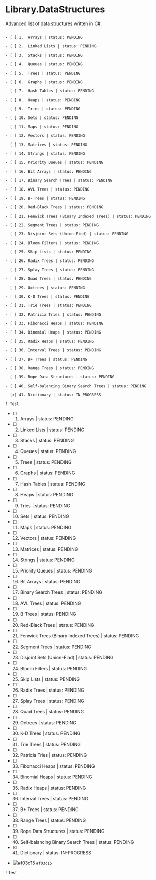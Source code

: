 # Library.DataStructures

Advanced list of data structures written in C#.

```

- [ ] 1.  Arrays | status: PENDING

- [ ] 2.  Linked Lists | status: PENDING

- [ ] 3.  Stacks | status: PENDING

- [ ] 4.  Queues | status: PENDING

- [ ] 5.  Trees | status: PENDING

- [ ] 6.  Graphs | status: PENDING

- [ ] 7.  Hash Tables | status: PENDING

- [ ] 8.  Heaps | status: PENDING

- [ ] 9.  Tries | status: PENDING

- [ ] 10. Sets | status: PENDING

- [ ] 11. Maps | status: PENDING

- [ ] 12. Vectors | status: PENDING

- [ ] 13. Matrices | status: PENDING

- [ ] 14. Strings | status: PENDING

- [ ] 15. Priority Queues | status: PENDING

- [ ] 16. Bit Arrays | status: PENDING

- [ ] 17. Binary Search Trees | status: PENDING

- [ ] 18. AVL Trees | status: PENDING

- [ ] 19. B-Trees | status: PENDING

- [ ] 20. Red-Black Trees | status: PENDING

- [ ] 21. Fenwick Trees (Binary Indexed Trees) | status: PENDING

- [ ] 22. Segment Trees | status: PENDING

- [ ] 23. Disjoint Sets (Union-Find) | status: PENDING

- [ ] 24. Bloom Filters | status: PENDING

- [ ] 25. Skip Lists | status: PENDING

- [ ] 26. Radix Trees | status: PENDING

- [ ] 27. Splay Trees | status: PENDING

- [ ] 28. Quad Trees | status: PENDING

- [ ] 29. Octrees | status: PENDING

- [ ] 30. K-D Trees | status: PENDING

- [ ] 31. Trie Trees | status: PENDING

- [ ] 32. Patricia Tries | status: PENDING

- [ ] 33. Fibonacci Heaps | status: PENDING

- [ ] 34. Binomial Heaps | status: PENDING

- [ ] 35. Radix Heaps | status: PENDING

- [ ] 36. Interval Trees | status: PENDING

- [ ] 37. B+ Trees | status: PENDING

- [ ] 38. Range Trees | status: PENDING

- [ ] 39. Rope Data Structures | status: PENDING

- [ ] 40. Self-balancing Binary Search Trees | status: PENDING

- [x] 41. Dictionary | status: IN-PROGRESS

! Test
```

- [ ] 1.  Arrays | status: PENDING

- [ ] 2.  Linked Lists | status: PENDING

- [ ] 3.  Stacks | status: PENDING

- [ ] 4.  Queues | status: PENDING

- [ ] 5.  Trees | status: PENDING

- [ ] 6.  Graphs | status: PENDING

- [ ] 7.  Hash Tables | status: PENDING

- [ ] 8.  Heaps | status: PENDING

- [ ] 9.  Tries | status: PENDING

- [ ] 10. Sets | status: PENDING

- [ ] 11. Maps | status: PENDING

- [ ] 12. Vectors | status: PENDING

- [ ] 13. Matrices | status: PENDING

- [ ] 14. Strings | status: PENDING

- [ ] 15. Priority Queues | status: PENDING

- [ ] 16. Bit Arrays | status: PENDING

- [ ] 17. Binary Search Trees | status: PENDING

- [ ] 18. AVL Trees | status: PENDING

- [ ] 19. B-Trees | status: PENDING

- [ ] 20. Red-Black Trees | status: PENDING

- [ ] 21. Fenwick Trees (Binary Indexed Trees) | status: PENDING

- [ ] 22. Segment Trees | status: PENDING

- [ ] 23. Disjoint Sets (Union-Find) | status: PENDING

- [ ] 24. Bloom Filters | status: PENDING

- [ ] 25. Skip Lists | status: PENDING

- [ ] 26. Radix Trees | status: PENDING

- [ ] 27. Splay Trees | status: PENDING

- [ ] 28. Quad Trees | status: PENDING

- [ ] 29. Octrees | status: PENDING

- [ ] 30. K-D Trees | status: PENDING

- [ ] 31. Trie Trees | status: PENDING

- [ ] 32. Patricia Tries | status: PENDING

- [ ] 33. Fibonacci Heaps | status: PENDING

- [ ] 34. Binomial Heaps | status: PENDING

- [ ] 35. Radix Heaps | status: PENDING

- [ ] 36. Interval Trees | status: PENDING

- [ ] 37. B+ Trees | status: PENDING

- [ ] 38. Range Trees | status: PENDING

- [ ] 39. Rope Data Structures | status: PENDING

- [ ] 40. Self-balancing Binary Search Trees | status: PENDING

- [x] 41. Dictionary | status: IN-PROGRESS

- ![#f03c15](https://placehold.co/15x15/f03c15/f03c15.png) `#f03c15`

! Test
